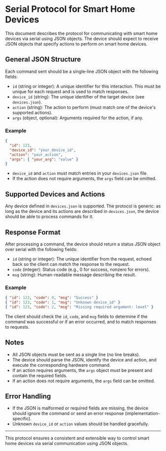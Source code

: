 # Serial Protocol for Smart Home Devices

This document describes the protocol for communicating with smart home devices via serial using JSON objects. The device should expect to receive JSON objects that specify actions to perform on smart home devices.

## General JSON Structure

Each command sent should be a single-line JSON object with the following fields:

- `id` (string or integer): A unique identifier for this interaction. This must be unique for each request and is used to match responses.
- `device_id` (string): The unique identifier of the target device (see `devices.json`).
- `action` (string): The action to perform (must match one of the device's supported actions).
- `args` (object, optional): Arguments required for the action, if any.

### Example

```json
{
  "id": 123,
  "device_id": "your_device_id",
  "action": "your_action",
  "args": { "your_arg": "value" }
}
```

- `device_id` and `action` must match entries in your `devices.json` file.
- If the action does not require arguments, the `args` field can be omitted.

## Supported Devices and Actions

Any device defined in `devices.json` is supported. The protocol is generic: as long as the device and its actions are described in `devices.json`, the device should be able to process commands for it.

## Response Format

After processing a command, the device should return a status JSON object over serial with the following fields:

- `id` (string or integer): The unique identifier from the request, echoed back so the client can match the response to the request.
- `code` (integer): Status code (e.g., 0 for success, nonzero for errors).
- `msg` (string): Human-readable message describing the result.

### Example

```json
{ "id": 123, "code": 0, "msg": "Success" }
{ "id": 123, "code": 1, "msg": "Unknown device_id" }
{ "id": 123, "code": 2, "msg": "Missing required argument: level" }
```

The client should check the `id`, `code`, and `msg` fields to determine if the command was successful or if an error occurred, and to match responses to requests.

## Notes

- All JSON objects must be sent as a single line (no line breaks).
- The device should parse the JSON, identify the device and action, and execute the corresponding hardware command.
- If an action requires arguments, the `args` object must be present and contain the required fields.
- If an action does not require arguments, the `args` field can be omitted.

## Error Handling

- If the JSON is malformed or required fields are missing, the device should ignore the command or send an error response (implementation-specific).
- Unknown `device_id` or `action` values should be handled gracefully.

---

This protocol ensures a consistent and extensible way to control smart home devices via serial communication using JSON objects.
